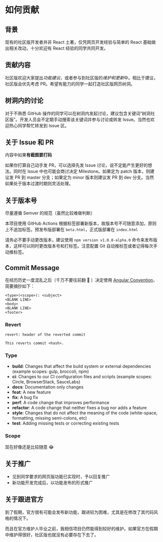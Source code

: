 # 如何贡献

## 背景

现有的社区版开发者并非 React 土著，仅凭网页开发经验与简单的 React 基础做出相关改动，十分欢迎有 React 经验的同学共同开发。

## 贡献内容

社区版欢迎大家提出*功能建议*，或者参与到社区版的*维护和更新*中。相比于建议，社区版会优先考虑 PR。希望有能力的同学一起打造社区版网页树洞。

## 树洞内的讨论

对于不熟悉 GitHub 操作的同学可以在树洞内发起讨论，建议包含关键词“树洞社区版”。开发人员会不定期手动搜索该关键词并参与讨论或转发 Issue。当然也欢迎热心同学帮忙转发到 Issue 区。

## 关于 Issue 和 PR

内容中如果**有截图要打码**

如果你打算自己动手发 PR，可以选择先发 Issue 讨论，说不定能产生更好的想法。同时在 Issue 中也可能会商讨决定 Milestone。如果定为 patch 版本，则建议发 PR 到 master 分支；如果定为 minor 版本则建议发 PR 到 dev 分支。当然如果处于版本过渡时期则灵活处理。

## 关于版本号

尽量遵循 Semver 的规范（虽然比较难做判断）

本项目使用 GitHub Actions 根据标签部署新版本，故版本号不可随意添加，原则上不追加标签。预发布版部署在 `beta.html`，正式版部署在 `index.html`

请务必不要手动更改版本，建议使用 `npm version v1.0.0-alpha.0` 命令来发布版本，这样可以同时更改版本号和打标签。注意配置 Git 自动推标签或者记得每次手动推标签。

## Commit Message

在经历历史一度混乱之后（千万不要往前翻 :facepalm: ）决定使用 [Angular Convention](https://github.com/angular/angular/blob/master/CONTRIBUTING.md#commit)，简要摘抄如下：

```
<type>(<scope>): <subject>
<BLANK LINE>
<body>
<BLANK LINE>
<footer>
```

### Revert

```
revert: header of the reverted commit

This reverts commit <hash>.
```

### Type

* **build**: Changes that affect the build system or external dependencies (example scopes: gulp, broccoli, npm)
* **ci**: Changes to our CI configuration files and scripts (example scopes: Circle, BrowserStack, SauceLabs)
* **docs**: Documentation only changes
* **feat**: A new feature
* **fix**: A bug fix
* **perf**: A code change that improves performance
* **refactor**: A code change that neither fixes a bug nor adds a feature
* **style**: Changes that do not affect the meaning of the code (white-space, formatting, missing semi-colons, etc)
* **test**: Adding missing tests or correcting existing tests

### Scope

现在好像还是比较随意 :joy:

## 关于推广

- 见到同学要求的网页版功能已实现时，予以回复推广
- 新功能开发完成后，以功能发布的形式推广

## 关于跟进官方

到了假期，官方很有可能会发布新功能，跟进较为困难，尤其是在修改了其代码风格的情况下。

而且在官方维护人毕业之前，我相信项目仍然能得到较好的维护。如果官方在假期中维护得很好，社区版也就没有必要存在下去了。
